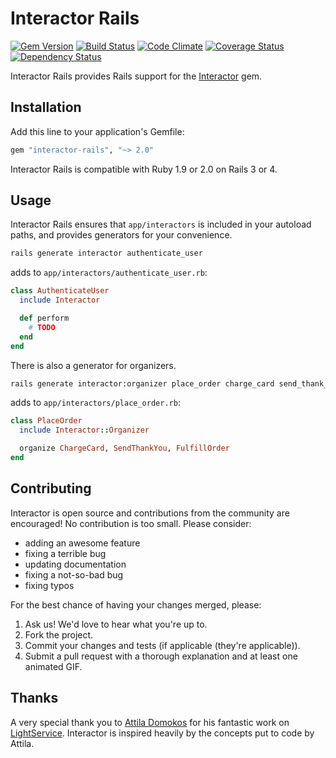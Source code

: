# Interactor Rails

[![Gem Version](https://badge.fury.io/rb/interactor-rails.png)](http://badge.fury.io/rb/interactor-rails)
[![Build Status](https://travis-ci.org/collectiveidea/interactor-rails.png?branch=master)](https://travis-ci.org/collectiveidea/interactor-rails)
[![Code Climate](https://codeclimate.com/github/collectiveidea/interactor-rails.png)](https://codeclimate.com/github/collectiveidea/interactor-rails)
[![Coverage Status](https://coveralls.io/repos/collectiveidea/interactor-rails/badge.png?branch=master)](https://coveralls.io/r/collectiveidea/interactor-rails?branch=master)
[![Dependency Status](https://gemnasium.com/collectiveidea/interactor-rails.png)](https://gemnasium.com/collectiveidea/interactor-rails)

Interactor Rails provides Rails support for the
[Interactor](https://github.com/collectiveidea/interactor) gem.

## Installation

Add this line to your application's Gemfile:

```ruby
gem "interactor-rails", "~> 2.0"
```

Interactor Rails is compatible with Ruby 1.9 or 2.0 on Rails 3 or 4.

## Usage

Interactor Rails ensures that `app/interactors` is included in your autoload
paths, and provides generators for your convenience.

```bash
rails generate interactor authenticate_user
```

adds to `app/interactors/authenticate_user.rb`:

```ruby
class AuthenticateUser
  include Interactor

  def perform
    # TODO
  end
end
```

There is also a generator for organizers.

```bash
rails generate interactor:organizer place_order charge_card send_thank_you fulfill_order
```

adds to `app/interactors/place_order.rb`:

```ruby
class PlaceOrder
  include Interactor::Organizer

  organize ChargeCard, SendThankYou, FulfillOrder
end
```

## Contributing

Interactor is open source and contributions from the community are encouraged!
No contribution is too small. Please consider:

* adding an awesome feature
* fixing a terrible bug
* updating documentation
* fixing a not-so-bad bug
* fixing typos

For the best chance of having your changes merged, please:

1. Ask us! We'd love to hear what you're up to.
2. Fork the project.
3. Commit your changes and tests (if applicable (they're applicable)).
4. Submit a pull request with a thorough explanation and at least one animated GIF.

## Thanks

A very special thank you to [Attila Domokos](https://github.com/adomokos) for
his fantastic work on [LightService](https://github.com/adomokos/light-service).
Interactor is inspired heavily by the concepts put to code by Attila.
